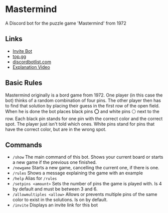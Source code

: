 # Mastermind
A Discord bot for the puzzle game 'Mastermind' from 1972

## Links
- [Invite Bot](https://discord.com/api/oauth2/authorize?client_id=830490572765790220&permissions=10304&scope=bot%20applications.commands)
- [top.gg](https://top.gg/bot/830490572765790220)
- [discordbotlist.com](https://discordbotlist.com/bots/mastermind)
- [Explanation Video](https://youtu.be/5X9_5cavUPw)

## Basic Rules
Mastermind originally is a bord game from 1972. One player (in this case the bot) thinks of a random combination of four pins. The other player then has to find that solution by placing their guess in the first row of the open field. When he is done the bot places black pins ⭕ and white pins ⚪ next to the row. Each black pin stands for one pin with the correct color and the correct spot. The player just isn't told which ones. White pins stand for pins that have the correct color, but are in the wrong spot.

## Commands
- `/show` The main command of this bot. Shows your current board or starts a new game if the previous one finished.
- `/newgame` Starts a new game, cancelling the current one, if there is one.
- `/rules` Shows a message explaining the game with an example
- `/help` Alias for `/rules`
- `/setpins <amount>` Sets the number of pins the game is played with. Is 4 by default and must be between 3 and 6.
- `/allowmultiples <allow>` Allows or prevents multiple pins of the same color to exist in the solutions. Is on by default.
- `/invite` Displays an invite link for this bot
